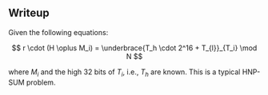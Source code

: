 
## Writeup

Given the following equations:

$$
r \cdot (H \oplus M_i) = \underbrace{T_h \cdot 2^16 + T_{l}}_{T_i} \mod N
$$

where $M_i$ and the high 32 bits of $T_i$, i.e., $T_h$ are known. This is a typical HNP-SUM problem.